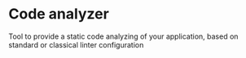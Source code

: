 # Code analyzer

Tool to provide a static code analyzing of your application, based on standard or classical linter configuration
